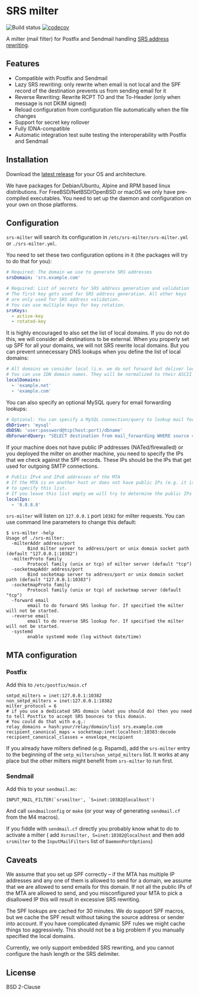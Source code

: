 # SRS milter

![Build status](https://github.com/d--j/srs-milter/actions/workflows/go.yml/badge.svg?branch=main)
[![codecov](https://codecov.io/gh/d--j/srs-milter/branch/main/graph/badge.svg?token=5R5EVF5VEO)](https://codecov.io/gh/d--j/srs-milter)

A milter (mail filter) for Postfix and Sendmail
handling [SRS address rewriting](https://en.wikipedia.org/wiki/Sender_Rewriting_Scheme).

## Features

* Compatible with Postfix and Sendmail
* Lazy SRS rewriting: only rewrite when email is not local and the SPF record of the destination prevents us from
  sending email for it
* Reverse Rewriting: Rewrite RCPT TO and the To-Header (only when message is not DKIM signed)
* Reload configuration from configuration file automatically when the file changes
* Support for secret key rollover
* Fully IDNA-compatible
* Automatic integration test suite testing the interoperability with Postfix and Sendmail

## Installation

Download the [latest release](https://github.com/d--j/srs-milter/releases/latest) for your OS and architecture.

We have packages for Debian/Ubuntu, Alpine and RPM based linux distributions.
For FreeBSD/NetBSD/OpenBSD or macOS we only have pre-compiled executables.
You need to set up the daemon and configuration on your own on those platforms.

## Configuration

`srs-milter` will search its configuration in `/etc/srs-milter/srs-milter.yml` or `./srs-milter.yml`.

You need to set these two configuration options in it (the packages will try to do that for you):

```yaml
# Required: The domain we use to generate SRS addresses
srsDomain: 'srs.example.com'

# Required: List of secrets for SRS address generation and validation
# The first key gets used for SRS address generation. All other keys
# are only used for SRS address validation.
# You can use multiple keys for key rotation.
srsKeys:
  - active-key
  - rotated-key
```

It is highly encouraged to also set the list of local domains. If you do not do this, we will consider all destinations
to be external. When you properly set up SPF for all your domains, we will not SRS rewrite local domains. But you can
prevent unnecessary DNS lookups when you define the list of local domains:

```yaml
# All domains we consider local (i.e. we do not forward but deliver locally)
# You can use IDN domain names. They will be normalized to their ASCII representation automatically.
localDomains:
  - 'example.net'
  - 'example.com'
```

You can also specify an optional MySQL query for email forwarding lookups: 

```yaml
# Optional: You can specify a MySQL connection/query to lookup mail forwarding replacements
dbDriver: 'mysql'
dbDSN: 'user:password@tcp(host:port)/dbname'
dbForwardQuery: "SELECT destination from mail_forwarding WHERE source = ? AND active = 'y' AND server_id = 1;"
```

If your machine does not have public IP addresses (NATed/firewalled) or you deployed the milter on another machine, you
need to specify the IPs that we check against the SPF records. These IPs should be the IPs that get used for outgoing
SMTP connections.

```yaml
# Public IPv4 and IPv6 addresses of the MTA
# If the MTA is on another host or does not have public IPs (e.g. it is firewalled) you need
# to specify this list.
# If you leave this list empty we will try to determine the public IPs automatically.
localIps:
  - '8.8.8.8'
```

`srs-milter` will listen on `127.0.0.1` port `10382` for milter requests.
You can use command line parameters to change this default:

```
$ srs-milter -help
Usage of ./srs-milter:
  -milterAddr address/port
        Bind milter server to address/port or unix domain socket path (default "127.0.0.1:10382")
  -milterProto family
        Protocol family (unix or tcp) of milter server (default "tcp")
  -socketmapAddr address/port
        Bind socketmap server to address/port or unix domain socket path (default "127.0.0.1:10383")
  -socketmapProto family
        Protocol family (unix or tcp) of socketmap server (default "tcp")
  -forward email
        email to do forward SRS lookup for. If specified the milter will not be started.
  -reverse email
        email to do reverse SRS lookup for. If specified the milter will not be started.
  -systemd
        enable systemd mode (log without date/time)
```

## MTA configuration

### Postfix

Add this to `/etc/postfix/main.cf`

```
smtpd_milters = inet:127.0.0.1:10382
non_smtpd_milters = inet:127.0.0.1:10382
milter_protocol = 6
# if you use a dedicated SRS domain (what you should do) then you need to tell Postfix to accept SRS bounces to this domain.
# You could do that with e.g.:
relay_domains = hash:your/relay/domain/list srs.example.com
recipient_canonical_maps = socketmap:inet:localhost:10383:decode
recipient_canonical_classes = envelope_recipient
```

If you already have milters defined (e.g. Rspamd),
add the `srs-milter` entry to the beginning of the `smtp_milters`/`non_smtpd_milters` list.
It works at any place but the other milters might benefit from `srs-milter` to run first.

### Sendmail

Add this to your `sendmail.mc`:

```
INPUT_MAIL_FILTER(`srsmilter', `S=inet:10382@localhost')
```

And call `sendmailconfig` or `make` (or your way of generating `sendmail.cf` from the M4 macros).

If you fiddle with `sendmail.cf` directly you probably know what to do to activate a milter (
add `Xsrsmilter, S=inet:10382@localhost` and then add `srsmilter` to the `InputMailFilters` list of `DaemonPortOptions`)

## Caveats

We assume that you set up SPF correctly – if the MTA has multiple IP addresses and any one of them is allowed to send
for a domain, we assume that we are allowed to send emails for this domain. If not all the public IPs of the MTA are
allowed to send, and you misconfigured your MTA to pick a disallowed IP this will result in excessive SRS rewriting.

The SPF lookups are cached for 30 minutes.
We do support SPF macros, but we cache the SPF result without taking the source address or sender into account.
If you have complicated dynamic SPF rules we might cache things too aggressively. This should not be a big problem if
you manually specified the local domains.

Currently, we only support embedded SRS rewriting, and you cannot configure the hash length or the SRS delimiter.

## License

BSD 2-Clause
